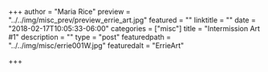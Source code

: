 +++
author = "Maria Rice"
preview = "../../img/misc_prev/preview_errie_art.jpg"
featured = ""
linktitle = ""
date = "2018-02-17T10:05:33-06:00"
categories = ["misc"]
title = "Intermission Art #1"
description = ""
type = "post"
featuredpath = "../../img/misc/errie001W.jpg"
featuredalt = "ErrieArt"

+++

